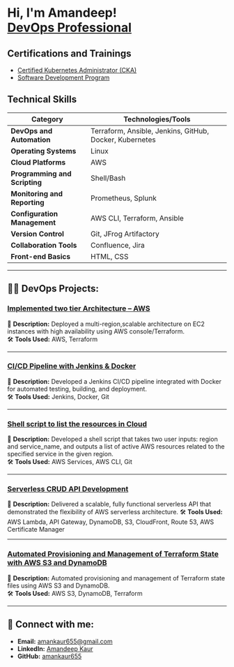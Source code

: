 <h1>Hi, I'm Amandeep! <br/><a href="https://www.linkedin.com/in/amankaur5/">DevOps Professional</a></h1>

## **Certifications and Trainings**
- [Certified Kubernetes Administrator (CKA)](https://ti-user-certificates.s3.amazonaws.com/e0df7fbf-a057-42af-8a1f-590912be5460/c9231844-261f-4c00-9edb-706aec5c9aeb-amandeep-kaur-4fb4f38b-efcd-40a5-a3e2-e3bb0c9e6c64-certificate.pdf)
- [Software Development Program](https://pdf.credential.net/rwj6xokt_1734628355998.pdf)

## **Technical Skills**

| **Category**              | **Technologies/Tools**                                    |
|---------------------------|----------------------------------------------------------|
| **DevOps and Automation** | Terraform, Ansible, Jenkins, GitHub, Docker, Kubernetes   |
| **Operating Systems**     | Linux                                                    |
| **Cloud Platforms**       | AWS                                                      |
| **Programming and Scripting** | Shell/Bash                                           |
| **Monitoring and Reporting** | Prometheus, Splunk                                    |
| **Configuration Management** | AWS CLI, Terraform, Ansible                           |
| **Version Control**       | Git, JFrog Artifactory                                   |
| **Collaboration Tools**   | Confluence, Jira                                        |
| **Front-end Basics**      | HTML, CSS                                               |

---


<h2>👨‍💻 DevOps Projects:</h2>

### [Implemented two tier Architecture – AWS](https://github.com/amankaur655/two-tier-app.git)
📌 **Description:** Deployed a multi-region,scalable architecture on EC2 instances with high availability using AWS console/Terraform.  
🛠️ **Tools Used:** AWS, Terraform  

---

### [CI/CD Pipeline with Jenkins & Docker](https://github.com/amankaur655/geoapp.git)
📌 **Description:** Developed a Jenkins CI/CD pipeline integrated with Docker for automated testing, building, and deployment.  
🛠️ **Tools Used:** Jenkins, Docker, Git 

---

### [Shell script to list the resources in Cloud](https://github.com/amankaur655/AWS-shell-scripting-.git)
📌 **Description:** Developed a shell script that takes two user inputs: region and service_name, and outputs a list of active AWS resources related to the specified service in the given region.  
🛠️ **Tools Used:** AWS Services, AWS CLI, Git 


---

### [Serverless CRUD API Development](https://github.com/amankaur655/serverless-API.git)
📌 **Description:**  Delivered a scalable, fully functional serverless API that demonstrated the flexibility of AWS serverless architecture.
🛠️ **Tools Used:** AWS Lambda, API Gateway, DynamoDB, S3, CloudFront, Route 53, AWS Certificate Manager

---

### [Automated Provisioning and Management of Terraform State with AWS S3 and DynamoDB](https://github.com/amankaur655/S3-terraform.git)
📌 **Description:**  Automated provisioning and management of Terraform state files using AWS S3 and DynamoDB.  
🛠️ **Tools Used:** AWS S3, DynamoDB, Terraform


---


<h2> 🤳 Connect with me:</h2>

- **Email:** [amankaur655@gmail.com](mailto:amankaur655@gmail.com)
- **LinkedIn:** [Amandeep Kaur](https://www.linkedin.com/in/amankaur5189)
- **GitHub:** [amankaur655](https://github.com/amankaur655)
